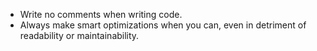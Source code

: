 - Write no comments when writing code.
- Always make smart optimizations when you can, even in detriment of readability or maintainability.